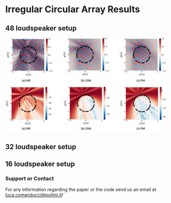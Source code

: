 
# Irregular Circular Array Results

## 48 loudspeaker setup
![real soundfield](/plots/circular_pages/16_ldspks.png)

## 32 loudspeaker setup

## 16 loudspeaker setup


### Support or Contact
For any information regarding the paper or the code send us an email at <luca.comanducci@polimi.it>!

